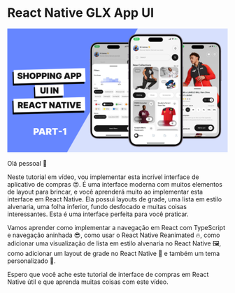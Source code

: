 # React Native GLX App UI

![React Native Shopping App UI Thumbnail](assets/thumbnail.png)

Olá pessoal 👋

Neste tutorial em vídeo, vou implementar esta incrível interface de aplicativo de compras 😍. É uma interface moderna com muitos elementos de layout para brincar, e você aprenderá muito ao implementar esta interface em React Native. Ela possui layouts de grade, uma lista em estilo alvenaria, uma folha inferior, fundo desfocado e muitas coisas interessantes. Esta é uma interface perfeita para você praticar.

Vamos aprender como implementar a navegação em React com TypeScript e navegação aninhada 😎, como usar o React Native Reanimated 🔥, como adicionar uma visualização de lista em estilo alvenaria no React Native 🖼️, como adicionar um layout de grade no React Native 🚀 e também um tema personalizado 🎨.

Espero que você ache este tutorial de interface de compras em React Native útil e que aprenda muitas coisas com este vídeo.
